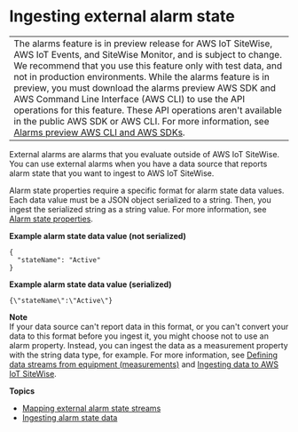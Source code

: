 # Ingesting external alarm state<a name="ingest-external-alarm-state"></a>


|  | 
| --- |
|  The alarms feature is in preview release for AWS IoT SiteWise, AWS IoT Events, and SiteWise Monitor, and is subject to change\. We recommend that you use this feature only with test data, and not in production environments\. While the alarms feature is in preview, you must download the alarms preview AWS SDK and AWS Command Line Interface \(AWS CLI\) to use the API operations for this feature\. These API operations aren't available in the public AWS SDK or AWS CLI\. For more information, see [Alarms preview AWS CLI and AWS SDKs](alarms-preview-sdk.md)\.  | 

External alarms are alarms that you evaluate outside of AWS IoT SiteWise\. You can use external alarms when you have a data source that reports alarm state that you want to ingest to AWS IoT SiteWise\.

Alarm state properties require a specific format for alarm state data values\. Each data value must be a JSON object serialized to a string\. Then, you ingest the serialized string as a string value\. For more information, see [Alarm state properties](industrial-alarms.md#alarm-state-properties)\.

**Example alarm state data value \(not serialized\)**  

```
{
  "stateName": "Active"
}
```

**Example alarm state data value \(serialized\)**  

```
{\"stateName\":\"Active\"}
```

**Note**  
If your data source can't report data in this format, or you can't convert your data to this format before you ingest it, you might choose not to use an alarm property\. Instead, you can ingest the data as a measurement property with the string data type, for example\. For more information, see [Defining data streams from equipment \(measurements\)](measurements.md) and [Ingesting data to AWS IoT SiteWise](industrial-data-ingestion.md)\.

**Topics**
+ [Mapping external alarm state streams](connect-alarm-data-streams.md)
+ [Ingesting alarm state data](ingest-alarm-state-data.md)